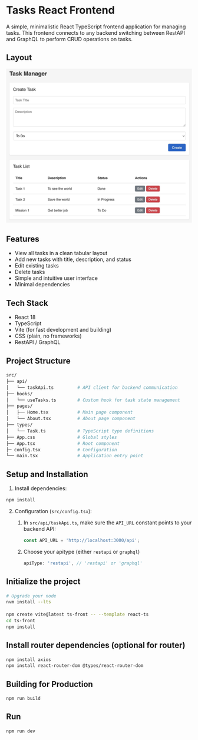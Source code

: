 # Tasks React Frontend

A simple, minimalistic React TypeScript frontend application for managing tasks. This frontend connects to any backend switching between RestAPI and GraphQL to perform CRUD operations on tasks.

## Layout
![image](../artifacts/website.jpg)

## Features

- View all tasks in a clean tabular layout
- Add new tasks with title, description, and status
- Edit existing tasks
- Delete tasks
- Simple and intuitive user interface
- Minimal dependencies

## Tech Stack

- React 18
- TypeScript
- Vite (for fast development and building)
- CSS (plain, no frameworks)
- RestAPI / GraphQL

## Project Structure

``` bash
src/
├── api/
│   └── taskApi.ts         # API client for backend communication
├── hooks/
│   └── useTasks.ts        # Custom hook for task state management
├── pages/
│   ├── Home.tsx           # Main page component
│   └── About.tsx          # About page component
├── types/
│   └── Task.ts            # TypeScript type definitions
├── App.css                # Global styles
├── App.tsx                # Root component
├─ config.tsx              # Configuration
└── main.tsx               # Application entry point
```

## Setup and Installation
1. Install dependencies:
```bash
npm install
```

2. Configuration (`src/config.tsx`):

    1) In `src/api/taskApi.ts`, make sure the `API_URL` constant points to your backend API:
        ```typescript
        const API_URL = 'http://localhost:3000/api';
        ```
    2) Choose your apitype (either `restapi` or `graphql`)
        ```typescript
        apiType: 'restapi', // 'restapi' or 'graphql'
        ```

## Initialize the project
```bash
# Upgrade your node
nvm install --lts

npm create vite@latest ts-front -- --template react-ts
cd ts-front
npm install
```

## Install router dependencies (optional for router)
```bash
npm install axios
npm install react-router-dom @types/react-router-dom
```


## Building for Production
```bash
npm run build
```

## Run
```bash
npm run dev
```